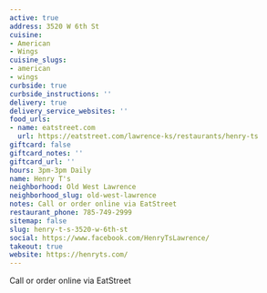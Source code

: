 ```yaml
---
active: true
address: 3520 W 6th St
cuisine:
- American
- Wings
cuisine_slugs:
- american
- wings
curbside: true
curbside_instructions: ''
delivery: true
delivery_service_websites: ''
food_urls:
- name: eatstreet.com
  url: https://eatstreet.com/lawrence-ks/restaurants/henry-ts
giftcard: false
giftcard_notes: ''
giftcard_url: ''
hours: 3pm-3pm Daily
name: Henry T's
neighborhood: Old West Lawrence
neighborhood_slug: old-west-lawrence
notes: Call or order online via EatStreet
restaurant_phone: 785-749-2999
sitemap: false
slug: henry-t-s-3520-w-6th-st
social: https://www.facebook.com/HenryTsLawrence/
takeout: true
website: https://henryts.com/
---
```


Call or order online via EatStreet